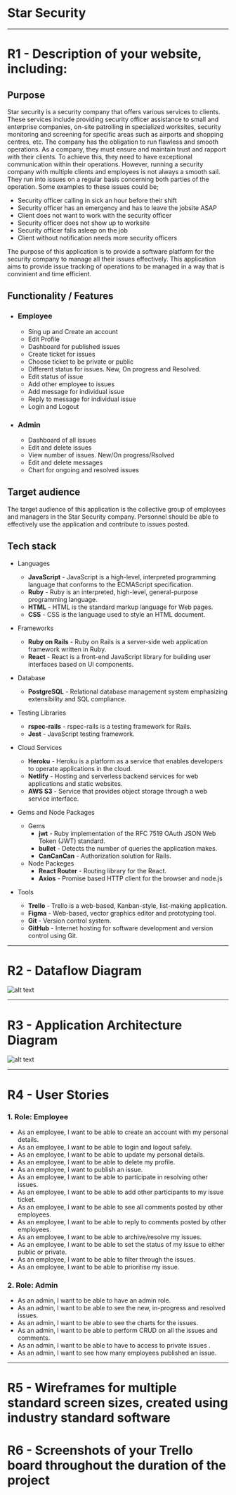 # Star Security

---

# R1 - Description of your website, including:

## Purpose

Star security is a security company that offers various services to clients. These services include providing security officer assistance to small and enterprise companies, on-site patrolling in specialized worksites, security monitoring and screening for specific areas such as airports and shopping centres, etc. The company has the obligation to run flawless and smooth operations. As a company, they must ensure and maintain trust and rapport with their clients. To achieve this, they need to have exceptional communication within their operations. However, running a security company with multiple clients and employees is not always a smooth sail. They run into issues on a regular basis concerning both parties of the operation. Some examples to these issues could be;

- Security officer calling in sick an hour before their shift
- Security officer has an emergency and has to leave the jobsite ASAP
- Client does not want to work with the security officer
- Security officer does not show up to worksite
- Security officer falls asleep on the job
- Client without notification needs more security officers

The purpose of this application is to provide a software platform for the security company to manage all their issues effectively. This application aims to provide issue tracking of operations to be managed in a way that is convinient and time efficient.

## Functionality / Features

- ### Employee
  - Sing up and Create an account
  - Edit Profile
  - Dashboard for published issues
  - Create ticket for issues
  - Choose ticket to be private or public
  - Different status for issues. New, On progress and Resolved.
  - Edit status of issue
  - Add other employee to issues
  - Add message for individual issue
  - Reply to message for individual issue
  - Login and Logout
- ### Admin
  - Dashboard of all issues
  - Edit and delete issues
  - View number of issues. New/On progress/Rsolved
  - Edit and delete messages
  - Chart for ongoing and resolved issues

## Target audience
The target audience of this application is the collective group of employees and managers in  the Star Security company. Personnel should be able to effectively use the application and contribute to issues posted. 

## Tech stack

- Languages
  - **JavaScript** - JavaScript is a high-level, interpreted programming language that conforms to the ECMAScript specification.
  - **Ruby** - Ruby is an interpreted, high-level, general-purpose programming language.
  - **HTML** - HTML is the standard markup language for Web pages.
  - **CSS** - CSS is the language used to style an HTML document.

- Frameworks
  - **Ruby on Rails** - Ruby on Rails is a server-side web application framework written in Ruby.
  - **React** - React is a front-end JavaScript library for building user interfaces based on UI components.

- Database
  - **PostgreSQL** - Relational database management system emphasizing extensibility and SQL compliance.

- Testing Libraries
  - **rspec-rails** - rspec-rails is a testing framework for Rails.
  - **Jest** - JavaScript testing framework.

- Cloud Services
  - **Heroku** - Heroku is a platform as a service that enables developers to operate applications in the cloud.
  - **Netlify** - Hosting and serverless backend services for web applications and static websites.
  - **AWS S3** - Service that provides object storage through a web service interface.

- Gems and Node Packages
  - Gems
    - **jwt** - Ruby implementation of the RFC 7519 OAuth JSON Web Token (JWT) standard.
    - **bullet** - Detects the number of queries the application makes.
    - **CanCanCan** - Authorization solution for Rails.
  - Node Packeges
    - **React Router** - Routing library for the React.
    - **Axios** - Promise based HTTP client for the browser and node.js

- Tools
  - **Trello** - Trello is a web-based, Kanban-style, list-making application.
  - **Figma** - Web-based, vector graphics editor and prototyping tool.
  - **Git** - Version control system.
  - **GitHub** - Internet hosting for software development and version control using Git.

---

# R2 - Dataflow Diagram

![alt text](images/dfd.png)

---

# R3 - Application Architecture Diagram

![alt text](images/aad.png)

<hr/>

# R4 - User Stories

### 1. Role: Employee

- As an employee, I want to be able to create an account with my personal details.
- As an employee, I want to be able to login and logout safely.
- As an employee, I want to be able to update my personal details.
- As an employee, I want to be able to delete my profile.
- As an employee, I want to publish an issue.
- As an employee, I want to be able to participate in resolving other issues.
- As an employee, I want to be able to add other participants to my issue ticket.
- As an employee, I want to be able to see all comments posted by other employees.
- As an employee, I want to be able to reply to comments posted by other employees.
- As an employee, I want to be able to archive/resolve my issues.
- As an employee, I want to be able to set the status of my issue to either public or private.
- As an employee, I want to be able to filter through the issues.
- As an employee, I want to be able to prioritise my issue.

### 2. Role: Admin

- As an admin, I want to be able to have an admin role.
- As an admin, I want to be able to see the new, in-progress and resolved issues.
- As an admin, I want to be able to see the charts for the issues.
- As an admin, I want to be able to perform CRUD on all the issues and comments.
- As an admin, I want to be able to have to access to private issues .
- As an admin, I want to see how many employees published an issue.

<hr/>

# R5 - Wireframes for multiple standard screen sizes, created using industry standard software

# R6 - Screenshots of your Trello board throughout the duration of the project
